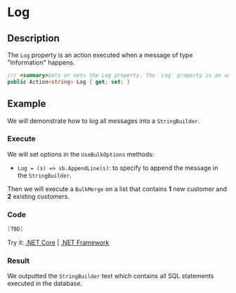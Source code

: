 # Log

## Description

The `Log` property is an action executed when a message of type "Information" happens.

```csharp
/// <summary>Gets or sets the Log property. The `Log` property is an action executed when a message of type "Information" happens.</summary>
public Action<string> Log { get; set; }
```

## Example

We will demonstrate how to log all messages into a `StringBuilder`.

### Execute

We will set options in the `UseBulkOptions` methods:
- `Log = (s) => sb.AppendLine(s)`: to specify to append the message in the `StringBuilder`.

Then we will execute a `BulkMerge` on a list that contains **1** new customer and **2** existing customers.


### Code

```csharp
[TBD]
```

Try it: [.NET Core]([TBD]) | [.NET Framework]([TBD])

### Result

We outputted the `StringBuilder` text which contains all SQL statements executed in the database.